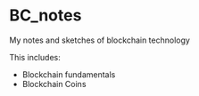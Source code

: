 # BC_notes
My notes and sketches of blockchain technology

This includes:
<ul>
  <li>Blockchain fundamentals</li>
  <li>Blockchain Coins</li>
</ul>
